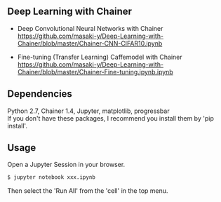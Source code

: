 ## Deep Learning with Chainer  

* Deep Convolutional Neural Networks with Chainer  
https://github.com/masaki-y/Deep-Learning-with-Chainer/blob/master/Chainer-CNN-CIFAR10.ipynb

* Fine-tuning (Transfer Learning) Caffemodel with Chainer  
https://github.com/masaki-y/Deep-Learning-with-Chainer/blob/master/Chainer-Fine-tuning.ipynb.ipynb

## Dependencies
Python 2.7, Chainer 1.4, Jupyter, matplotlib, progressbar  
If you don't have these packages, I recommend you install them by 'pip install'.

## Usage
Open a Jupyter Session in your browser.
```sh
$ jupyter notebook xxx.ipynb
```
Then select the 'Run All' from the 'cell' in the top menu.
